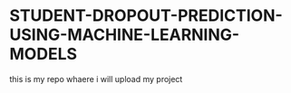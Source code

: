 # STUDENT-DROPOUT-PREDICTION-USING-MACHINE-LEARNING-MODELS
this is my repo whaere i will upload my project

